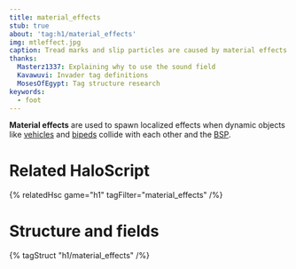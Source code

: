 ```yaml
---
title: material_effects
stub: true
about: 'tag:h1/material_effects'
img: mtleffect.jpg
caption: Tread marks and slip particles are caused by material effects.
thanks:
  Masterz1337: Explaining why to use the sound field
  Kavawuvi: Invader tag definitions
  MosesOfEgypt: Tag structure research
keywords:
  - foot
---
```

**Material effects** are used to spawn localized effects when dynamic objects like [vehicles](~vehicle) and [bipeds](~biped) collide with each other and the [BSP](~scenario_structure_bsp).

# Related HaloScript

{% relatedHsc game="h1" tagFilter="material_effects" /%}

# Structure and fields

{% tagStruct "h1/material_effects" /%}
